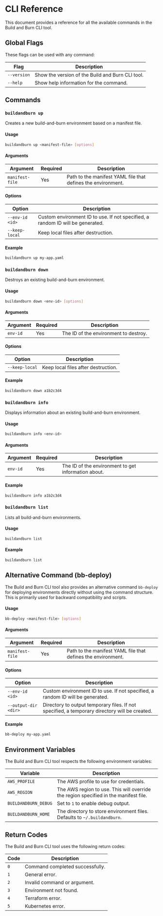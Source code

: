 # CLI Reference

This document provides a reference for all the available commands in the Build and Burn CLI tool.

## Global Flags

These flags can be used with any command:

| Flag | Description |
|------|-------------|
| `--version` | Show the version of the Build and Burn CLI tool. |
| `--help` | Show help information for the command. |

## Commands

### `buildandburn up`

Creates a new build-and-burn environment based on a manifest file.

#### Usage

```bash
buildandburn up <manifest-file> [options]
```

#### Arguments

| Argument | Required | Description |
|----------|----------|-------------|
| `manifest-file` | Yes | Path to the manifest YAML file that defines the environment. |

#### Options

| Option | Description |
|--------|-------------|
| `--env-id <id>` | Custom environment ID to use. If not specified, a random ID will be generated. |
| `--keep-local` | Keep local files after destruction. |

#### Example

```bash
buildandburn up my-app.yaml
```

### `buildandburn down`

Destroys an existing build-and-burn environment.

#### Usage

```bash
buildandburn down <env-id> [options]
```

#### Arguments

| Argument | Required | Description |
|----------|----------|-------------|
| `env-id` | Yes | The ID of the environment to destroy. |

#### Options

| Option | Description |
|--------|-------------|
| `--keep-local` | Keep local files after destruction. |

#### Example

```bash
buildandburn down a1b2c3d4
```

### `buildandburn info`

Displays information about an existing build-and-burn environment.

#### Usage

```bash
buildandburn info <env-id>
```

#### Arguments

| Argument | Required | Description |
|----------|----------|-------------|
| `env-id` | Yes | The ID of the environment to get information about. |

#### Example

```bash
buildandburn info a1b2c3d4
```

### `buildandburn list`

Lists all build-and-burn environments.

#### Usage

```bash
buildandburn list
```

#### Example

```bash
buildandburn list
```

## Alternative Command (bb-deploy)

The Build and Burn CLI tool also provides an alternative command `bb-deploy` for deploying environments directly without using the command structure. This is primarily used for backward compatibility and scripts.

#### Usage

```bash
bb-deploy <manifest-file> [options]
```

#### Arguments

| Argument | Required | Description |
|----------|----------|-------------|
| `manifest-file` | Yes | Path to the manifest YAML file that defines the environment. |

#### Options

| Option | Description |
|--------|-------------|
| `--env-id <id>` | Custom environment ID to use. If not specified, a random ID will be generated. |
| `--output-dir <dir>` | Directory to output temporary files. If not specified, a temporary directory will be created. |

#### Example

```bash
bb-deploy my-app.yaml
```

## Environment Variables

The Build and Burn CLI tool respects the following environment variables:

| Variable | Description |
|----------|-------------|
| `AWS_PROFILE` | The AWS profile to use for credentials. |
| `AWS_REGION` | The AWS region to use. This will override the region specified in the manifest file. |
| `BUILDANDBURN_DEBUG` | Set to `1` to enable debug output. |
| `BUILDANDBURN_HOME` | The directory to store environment files. Defaults to `~/.buildandburn`. |

## Return Codes

The Build and Burn CLI tool uses the following return codes:

| Code | Description |
|------|-------------|
| `0` | Command completed successfully. |
| `1` | General error. |
| `2` | Invalid command or argument. |
| `3` | Environment not found. |
| `4` | Terraform error. |
| `5` | Kubernetes error. | 